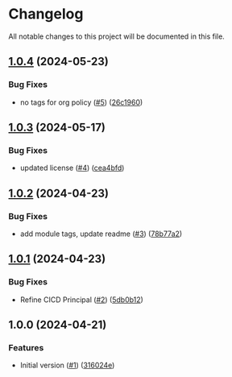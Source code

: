# Changelog

All notable changes to this project will be documented in this file.

## [1.0.4](https://github.com/acai-consulting/terraform-aws-acf-org-delegation/compare/1.0.3...1.0.4) (2024-05-23)


### Bug Fixes

* no tags for org policy ([#5](https://github.com/acai-consulting/terraform-aws-acf-org-delegation/issues/5)) ([26c1960](https://github.com/acai-consulting/terraform-aws-acf-org-delegation/commit/26c196039f9b7d1b902fe4c6c31327a8564c3b41))

## [1.0.3](https://github.com/acai-consulting/terraform-aws-acf-org-delegation/compare/1.0.2...1.0.3) (2024-05-17)


### Bug Fixes

* updated license  ([#4](https://github.com/acai-consulting/terraform-aws-acf-org-delegation/issues/4)) ([cea4bfd](https://github.com/acai-consulting/terraform-aws-acf-org-delegation/commit/cea4bfd4bca630be762771fad3bf278a0e933dcb))

## [1.0.2](https://github.com/acai-consulting/terraform-aws-acf-org-delegation/compare/1.0.1...1.0.2) (2024-04-23)


### Bug Fixes

* add module tags, update readme ([#3](https://github.com/acai-consulting/terraform-aws-acf-org-delegation/issues/3)) ([78b77a2](https://github.com/acai-consulting/terraform-aws-acf-org-delegation/commit/78b77a2855fa2f62966baf8adcfdb2931c4942fb))

## [1.0.1](https://github.com/acai-consulting/terraform-aws-acf-org-delegation/compare/1.0.0...1.0.1) (2024-04-23)


### Bug Fixes

* Refine CICD Principal ([#2](https://github.com/acai-consulting/terraform-aws-acf-org-delegation/issues/2)) ([5db0b12](https://github.com/acai-consulting/terraform-aws-acf-org-delegation/commit/5db0b12e6134a31af27635a3005768bd5e6fedc4))

## 1.0.0 (2024-04-21)


### Features

* Initial version ([#1](https://github.com/acai-consulting/terraform-aws-acf-org-delegation/issues/1)) ([316024e](https://github.com/acai-consulting/terraform-aws-acf-org-delegation/commit/316024ee5a590c3256421070617309fee8316ee2))
